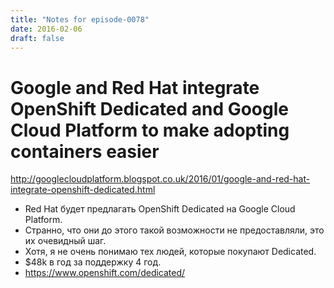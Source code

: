 ```yaml
---
title: "Notes for episode-0078"
date: 2016-02-06
draft: false
---
```


# Google and Red Hat integrate OpenShift Dedicated and Google Cloud Platform to make adopting containers easier
http://googlecloudplatform.blogspot.co.uk/2016/01/google-and-red-hat-integrate-openshift-dedicated.html

* Red Hat будет предлагать OpenShift Dedicated на Google Cloud Platform.
* Странно, что они до этого такой возможности не предоставляли, это их очевидный шаг.
* Хотя, я не очень понимаю тех людей, которые покупают Dedicated.
* $48k в год за поддержку 4 год.
* https://www.openshift.com/dedicated/

